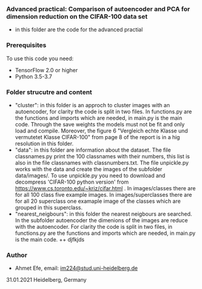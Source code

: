 ### Advanced practical: Comparison of autoencoder and PCA for dimension reduction on the CIFAR-100 data set ###

+ in this folder are the code for the advanced practial

### Prerequisites ###

To use this code you need:

+ TensorFlow 2.0 or higher
+ Python 3.5-3.7

### Folder strucutre and content  ###

+ "cluster": in this folder is an approch to cluster images with an autoencoder, for clarity the code is split in two files. In functions.py are the functions and imports which are needed, in main.py is the main code. Through the save weights the models must not be fit and only load and compile. Moreover, the figure 6 "Vergleich echte Klasse und vermutetet Klasse CIFAR-100" from page 8 of the report is in a hig resolution in this folder.  
+ "data": in this folder are information about the dataset. The file classnames.py print the 100 classnames with their numbers, this list is also in the file classnames with classnumbers.txt. The file unpickle.py works with the data and create the images of the subfolder data/images/. To use unpickle.py you need to download and decompress 'CIFAR-100 python version' from https://www.cs.toronto.edu/~kriz/cifar.html . In images/classes there are for all 100 class five example images. In images/superclasses there are for all 20 superclass one examaple image of the classes which are grouped in this superclass.
+ "nearest_neigbours": in this folder the nearest neigbours are searched. In the subfolder autoencoder the dimenions of the images are reduce with the autoencoder. For clarity the code is split in two files, in functions.py are the functions and imports which are needed, in main.py is the main code. 
++ djfkjds



### Author ###

+ Ahmet Efe, email: im224@stud.uni-heidelberg.de

31.01.2021 Heidelberg, Germany
